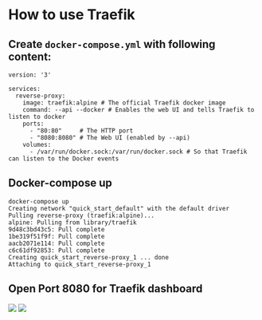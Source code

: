 # How to use Traefik
## Create `docker-compose.yml` with following content: 
```
version: '3'

services:
  reverse-proxy:
    image: traefik:alpine # The official Traefik docker image
    command: --api --docker # Enables the web UI and tells Traefik to listen to docker
    ports:
      - "80:80"     # The HTTP port
      - "8080:8080" # The Web UI (enabled by --api)
    volumes:
      - /var/run/docker.sock:/var/run/docker.sock # So that Traefik can listen to the Docker events

```
## Docker-compose up 

```
docker-compose up
Creating network "quick_start_default" with the default driver
Pulling reverse-proxy (traefik:alpine)...
alpine: Pulling from library/traefik
9d48c3bd43c5: Pull complete
1be319f51f9f: Pull complete
aacb2071e114: Pull complete
c6c61df92853: Pull complete
Creating quick_start_reverse-proxy_1 ... done
Attaching to quick_start_reverse-proxy_1
````
## Open Port 8080 for Traefik dashboard
![](https://raw.githubusercontent.com/collabnix/traefiklabs/master/docker_traefik/Quick_Start/click_8080.png)
![](https://raw.githubusercontent.com/collabnix/traefiklabs/master/docker_traefik/Quick_Start/dashboard.png)
